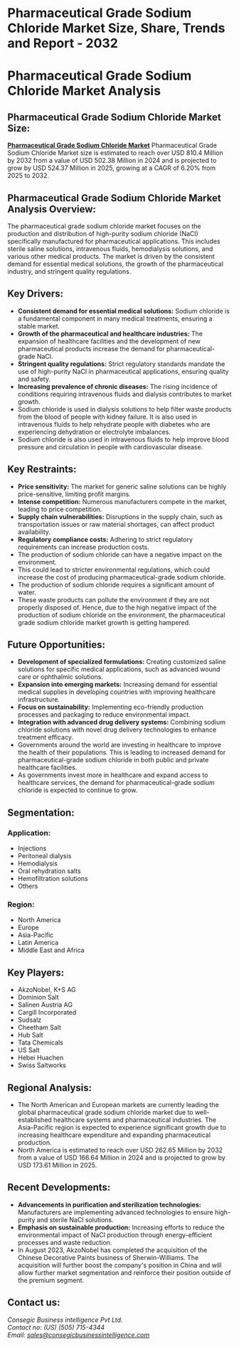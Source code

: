 # Pharmaceutical Grade Sodium Chloride Market Size, Share, Trends and Report - 2032
# Pharmaceutical Grade Sodium Chloride Market Analysis
        
<h2 class="text-2xl sm:text-3xl font-bold text-gray-800 mb-4">Pharmaceutical Grade Sodium Chloride Market Size:</h2>
<p class="text-gray-700 leading-relaxed mb-4">
    <a href="https://www.consegicbusinessintelligence.com/pharmaceutical-grade-sodium-chloride-market "><b>Pharmaceutical Grade Sodium Chloride Market</b></a> Pharmaceutical Grade Sodium Chloride Market size is estimated to reach over USD 810.4 Million by
    2032 from a value of USD 502.38 Million in 2024 and is projected to grow by USD
    524.37 Million in 2025, growing at a CAGR of 6.20% from 2025 to 2032.
</p>
        </section> 
        
<h2 class="text-2xl sm:text-3xl font-bold text-gray-800 mb-4">Pharmaceutical Grade Sodium Chloride Market Analysis Overview:</h2>
<p class="text-gray-700 leading-relaxed mb-4">
    The pharmaceutical grade sodium
    chloride market focuses on the production and distribution of high-purity
    sodium chloride (NaCl) specifically manufactured for pharmaceutical
    applications. This includes sterile saline solutions, intravenous fluids,
    hemodialysis solutions, and various other medical products. The market is
    driven by the consistent demand for essential medical solutions, the growth of
    the pharmaceutical industry, and stringent quality regulations.
</p>
        </section>

        
<h2 class="text-2xl sm:text-3xl font-bold text-gray-800 mb-4">Key Drivers:</h2>
<ul class="list-disc text-gray-700 leading-relaxed space-y-2">
    <li>
        <strong>Consistent demand for essential medical
        solutions:</strong> Sodium chloride is a fundamental component in many medical
        treatments, ensuring a stable market.
    </li>
    <li>
        <strong>Growth of the pharmaceutical and healthcare
        industries:</strong> The expansion of healthcare facilities and the development of new
        pharmaceutical products increase the demand for pharmaceutical-grade NaCl.
    </li>
    <li>
        <strong>Stringent quality regulations:</strong> Strict regulatory
        standards mandate the use of high-purity NaCl in pharmaceutical applications,
        ensuring quality and safety.
    </li>
    <li>
        <strong>Increasing prevalence of chronic diseases:</strong> The
        rising incidence of conditions requiring intravenous fluids and dialysis
        contributes to market growth.
    </li>
    <li>
        Sodium chloride is used in dialysis solutions to
        help filter waste products from the blood of people with kidney failure. It is
        also used in intravenous fluids to help rehydrate people with diabetes who are
        experiencing dehydration or electrolyte imbalances.
    </li>
    <li>
        Sodium chloride is also used in intravenous
        fluids to help improve blood pressure and circulation in people with
        cardiovascular disease.
    </li>
</ul>
        </section>

        
<h2 class="text-2xl sm:text-3xl font-bold text-gray-800 mb-4">Key Restraints:</h2>
<ul class="list-disc text-gray-700 leading-relaxed space-y-2">
    <li>
        <strong>Price sensitivity:</strong> The market for generic saline
        solutions can be highly price-sensitive, limiting profit margins.
    </li>
    <li>
        <strong>Intense competition:</strong> Numerous manufacturers
        compete in the market, leading to price competition.
    </li>
    <li>
        <strong>Supply chain vulnerabilities:</strong> Disruptions in the
        supply chain, such as transportation issues or raw material shortages, can
        affect product availability.
    </li>
    <li>
        <strong>Regulatory compliance costs:</strong> Adhering to strict
        regulatory requirements can increase production costs.
    </li>
    <li>
        The production of sodium chloride can have a
        negative impact on the environment.
    </li>
    <li>
        This could lead to stricter environmental
        regulations, which could increase the cost of producing pharmaceutical-grade
        sodium chloride.
    </li>
    <li>
        The production of sodium chloride requires a
        significant amount of water.
    </li>
    <li>
        These waste products can pollute the environment
        if they are not properly disposed of. Hence, due to the high negative impact of
        the production of sodium chloride on the environment, the pharmaceutical grade
        sodium chloride market growth is getting hampered.
    </li>
</ul>
        </section>

        
<h2 class="text-2xl sm:text-3xl font-bold text-gray-800 mb-4">Future Opportunities:</h2>
<ul class="list-disc text-gray-700 leading-relaxed space-y-2">
    <li>
        <strong>Development of specialized formulations:</strong>
        Creating customized saline solutions for specific medical applications, such as
        advanced wound care or ophthalmic solutions.
    </li>
    <li>
        <strong>Expansion into emerging markets:</strong> Increasing
        demand for essential medical supplies in developing countries with improving
        healthcare infrastructure.
    </li>
    <li>
        <strong>Focus on sustainability:</strong> Implementing
        eco-friendly production processes and packaging to reduce environmental impact.
    </li>
    <li>
        <strong>Integration with advanced drug delivery systems:</strong>
        Combining sodium chloride solutions with novel drug delivery technologies to
        enhance treatment efficacy.
    </li>
    <li>
        Governments around the world are investing in
        healthcare to improve the health of their populations. This is leading to
        increased demand for pharmaceutical-grade sodium chloride in
        both public and private healthcare facilities.
    </li>
    <li>
        As governments invest more in healthcare and
        expand access to healthcare services, the demand for pharmaceutical-grade
        sodium chloride is expected to continue to grow.
    </li>
</ul>
        </section>

        
<h2 class="text-2xl sm:text-3xl font-bold text-gray-800 mb-4">Segmentation:</h2>
<div class="mb-4">
    <h3 class="text-xl sm:text-2xl font-bold text-gray-800 mb-2">Application:</h3>
    <ul class="list-disc text-gray-700 leading-relaxed space-y-1">
        <li>Injections</li>
        <li>Peritoneal dialysis</li>
        <li>Hemodialysis</li>
        <li>Oral rehydration salts</li>
        <li>Hemofiltration solutions</li>
        <li>Others</li>
    </ul>
</div>
<div class="mb-4">
    <h3 class="text-xl sm:text-2xl font-bold text-gray-800 mb-2">Region:</h3>
    <ul class="list-disc text-gray-700 leading-relaxed space-y-1">
        <li>North America</li>
        <li>Europe</li>
        <li>Asia-Pacific</li>
        <li>Latin America</li>
        <li>Middle East and Africa</li>
    </ul>
</div>
        </section>

        
<h2 class="text-2xl sm:text-3xl font-bold text-gray-800 mb-4">Key Players:</h2>
<ul class="list-disc text-gray-700 leading-relaxed space-y-2">
    <li>AkzoNobel, K+S AG</li>
    <li>Dominion Salt</li>
    <li>Salinen Austria AG</li>
    <li>Cargill Incorporated</li>
    <li>Sudsalz</li>
    <li>Cheetham Salt</li>
    <li>Hub Salt</li>
    <li>Tata Chemicals</li>
    <li>US Salt</li>
    <li>Hebei Huachen</li>
    <li>Swiss Saltworks</li>
</ul>
        </section>

        
<h2 class="text-2xl sm:text-3xl font-bold text-gray-800 mb-4">Regional Analysis:</h2>
<ul class="list-disc text-gray-700 leading-relaxed space-y-2">
    <li>
        The North American and European
        markets are currently leading the global pharmaceutical grade sodium chloride
        market due to well-established healthcare systems and pharmaceutical
        industries. The Asia-Pacific region is expected to experience significant
        growth due to increasing healthcare expenditure and expanding pharmaceutical
        production.
    </li>
    <li>
        North America is estimated to
        reach over USD 262.65 Million by 2032 from a value of USD 166.64 Million in
        2024 and is projected to grow by USD 173.61 Million in 2025.
    </li>
</ul>
        </section>

        
<h2 class="text-2xl sm:text-3xl font-bold text-gray-800 mb-4">Recent Developments:</h2>
<ul class="list-disc text-gray-700 leading-relaxed space-y-2">
    <li>
        <strong>Advancements in purification and
        sterilization technologies:</strong> Manufacturers are implementing advanced
        technologies to ensure high-purity and sterile NaCl solutions.
    </li>
    <li>
        <strong>Emphasis on sustainable
        production:</strong> Increasing efforts to reduce the environmental impact of NaCl
        production through energy-efficient processes and waste reduction.
    </li>
    <li>
        In August 2023, AkzoNobel has
        completed the acquisition of the Chinese Decorative Paints business of
        Sherwin-Williams. The acquisition will further boost the company's position in
        China and will allow further market segmentation and reinforce their position outside
        of the premium segment.
    </li>
</ul>
        </section>

        
<h2 class="text-2xl sm:text-3xl font-bold text-gray-800 mb-4">Contact us:</h2>
<address class="text-gray-700 leading-relaxed not-italic">
    Consegic Business intelligence Pvt Ltd.<br>
    Contact no: (US) (505) 715-4344<br>
    Email: <a href="mailto:sales@consegicbusinessintelligence.com" class="text-blue-600 hover:underline">sales@consegicbusinessintelligence.com</a>
</address>
        </section>
    </div>
</body>
</html>
